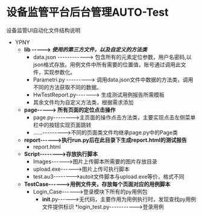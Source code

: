 # 设备监管平台后台管理AUTO-Test

设备监管UI自动化文件结构说明

* YPNY
    * **lib -----> *使用的第三方文件，以及自定义的方法类***
        * data.json ------------> 包含所有的元素定位参数，用户名密码,以json格式存放。用例文件中所有需要的位置值，账号通过调用此文件，实现参数化。
        * Parametri.py ---------> 调用data.json文件中数据的方法类，调用不同的方法获取不同的数据。
        * HwTestReport.py-------> 生成测试用例报告所需模板 
        * 其余文件均为自定义方法类，根据需求添加
    * **page-----> 所有页面的定位点击操作**
        * page.py-------->主页面的操作点击方法类，主要实现点击左侧菜单栏中的按钮实现页面跳转
        * ......--------->不同的页面类文件均继承page.py中的Page类
    * **report------>执行run.py后在此目录下生成report.html的测试报告**
        * report.html
    * **Script-------->存放执行脚本**
        * Images------>图片上传脚本所需要的图片存放目录
        * upload.exe------>图片上传可执行脚本
        * test.au3-------->autoit文件脚本与upload.exe等价，格式不同
    * **TestCase------>用例文件夹，存放每个页面对应的用例脚本**
        * Login_Case------>登录模块下所有的py用例包 
            * __init__.py------>无代码，主要作用为用例执行时，发现查找py用例文件提供标识
            *login_test.py----------->登录用例